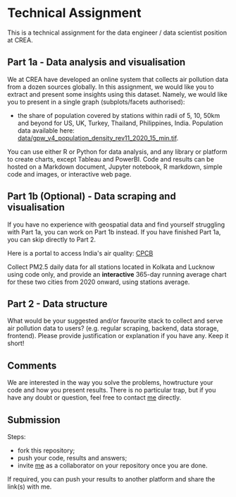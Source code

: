 # Technical Assignment

This is a technical assignment for the data engineer / data scientist position at CREA.

## Part 1a - Data analysis and visualisation

We at CREA have developed an online system that collects air pollution data from a dozen sources globally. In this assignment, we would like you to extract and present some insights using this dataset. Namely, we would like you to present in a single graph (subplots/facets authorised):

- the share of population covered by stations within radii of 5, 10, 50km and beyond for US, UK, Turkey, Thailand, Philippines, India. Population data available here: [data/gpw_v4_population_density_rev11_2020_15_min.tif](data/gpw_v4_population_density_rev11_2020_15_min.tif).

You can use either R or Python for data analysis, and any library or platform to create charts, except Tableau and PowerBI. Code and results can be hosted on a Markdown document, Jupyter notebook, R markdown, simple code and images, or interactive web page.

## Part 1b (Optional) - Data scraping and visualisation

If you have no experience with geospatial data and find yourself struggling with Part 1a, you can work on Part 1b instead. If you have finished Part 1a, you can skip directly to Part 2.

Here is a portal to access India's air quality: [CPCB](https://app.cpcbccr.com/ccr/#/caaqm-dashboard-all/caaqm-landing/data)

Collect PM2.5 daily data for all stations located in Kolkata and Lucknow using code only, and provide an **interactive** 365-day running average chart for these two cities from 2020 onward, using stations average.

## Part 2 - Data structure

What would be your suggested and/or favourite stack to collect and serve air pollution data to users? (e.g. regular scraping, backend, data storage, frontend). Please provide justification or explanation if you have any. Keep it short!

## Comments

We are interested in the way you solve the problems, howtructure your code and how you present results. There is no particular trap, but if you have any doubt or question, feel free to contact [me](hubert@energyandcleanair.org) directly.

## Submission

Steps:

- fork this repository;
- push your code, results and answers;
- invite [me](hubert@energyandcleanair.org) as a collaborator on your repository once you are done.

If required, you can push your results to another platform and share the link(s) with me.
